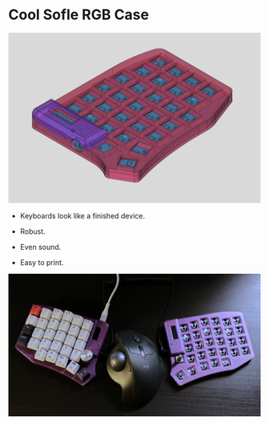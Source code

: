 # Cool Sofle RGB Case

![Image 1](/images/render.webp)

- Keyboards look like a finished device.

- Robust.

- Even sound.

- Easy to print.

![Image 2](/images/main_photo.webp)
